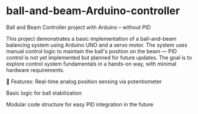 # ball-and-beam-Arduino-controller
Ball and Beam Controller project with Arduino – without PID

This project demonstrates a basic implementation of a ball-and-beam balancing system using Arduino UNO and a servo motor.
The system uses manual control logic to maintain the ball's position on the beam — PID control is not yet implemented but planned for future updates.
The goal is to explore control system fundamentals in a hands-on way, with minimal hardware requirements.

🧩 Features:
Real-time analog position sensing via potentiometer

Basic logic for ball stabilization

Modular code structure for easy PID integration in the future
